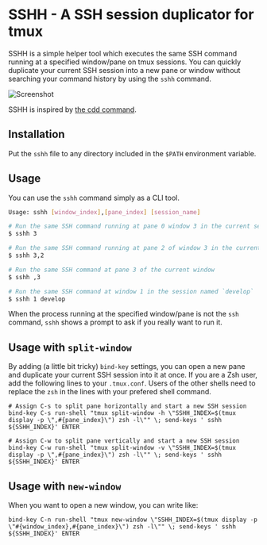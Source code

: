 # SSHH - A SSH session duplicator for tmux

SSHH is a simple helper tool which executes the same SSH command running at a specified window/pane on tmux sessions. You can quickly duplicate your current SSH session into a new pane or window without searching your command history by using the `sshh` command.

![Screenshot](https://raw.githubusercontent.com/yudai/sshh/master/sshh.gif)

SSHH is inspired by [the cdd command](https://github.com/m4i/cdd).

## Installation

Put the `sshh` file to any directory included in the `$PATH` environment variable.

## Usage

You can use the `sshh` command simply as a CLI tool.

```sh
Usage: sshh [window_index],[pane_index] [session_name]
```

```sh
# Run the same SSH command running at pane 0 window 3 in the current session
$ sshh 3

# Run the same SSH command running at pane 2 of window 3 in the current session
$ sshh 3,2

# Run the same SSH command at pane 3 of the current window
$ sshh ,3

# Run the same SSH command at window 1 in the session named `develop`
$ sshh 1 develop
```

When the process running at the specified window/pane is not the `ssh` command, `sshh` shows a prompt to ask if you really want to run it.

##  Usage with `split-window`

By adding (a little bit tricky) `bind-key` settings, you can open a new pane and duplicate your current SSH session into it at once. If you are a Zsh user, add the following lines to your `.tmux.conf`. Users of the other shells need to replace the `zsh` in the lines with your prefered shell command.

```
# Assign C-s to split pane horizontally and start a new SSH session
bind-key C-s run-shell "tmux split-window -h \"SSHH_INDEX=$(tmux display -p \",#{pane_index}\") zsh -l\"" \; send-keys ' sshh ${SSHH_INDEX}' ENTER

# Assign C-w to split pane vertically and start a new SSH session
bind-key C-w run-shell "tmux split-window -v \"SSHH_INDEX=$(tmux display -p \",#{pane_index}\") zsh -l\"" \; send-keys ' sshh ${SSHH_INDEX}' ENTER
```

## Usage with `new-window`

When you want to open a new window, you can write like:

```
bind-key C-n run-shell "tmux new-window \"SSHH_INDEX=$(tmux display -p \"#{window_index},#{pane_index}\") zsh -l\"" \; send-keys ' sshh ${SSHH_INDEX}' ENTER
```
